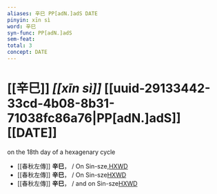 ```yaml
---
aliases: 辛巳 PP[adN.]adS DATE
pinyin: xīn sì
word: 辛巳
syn-func: PP[adN.]adS
sem-feat: 
total: 3
concept: DATE 
---
```

# [[辛巳]] *[[xīn sì]]*  [[uuid-29133442-33cd-4b08-8b31-71038fc86a76|PP[adN.]adS]] [[DATE]]
on the 18th day of a hexagenary cycle
 - [[春秋左傳]] **辛巳**， / On Sin-sze,[HXWD](https://hxwd.org/textview.html?location=KR1e0001_tls_009-604a.16)
 - [[春秋左傳]] **辛巳**， / On Sin-sze[HXWD](https://hxwd.org/textview.html?location=KR1e0001_tls_009-677a.10)
 - [[春秋左傳]] **辛巳**， / and on Sin-sze[HXWD](https://hxwd.org/textview.html?location=KR1e0001_tls_009-688a.33)